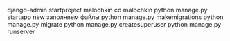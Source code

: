 
django-admin startproject malochkin
cd malochkin
python manage.py startapp new
заполняем файлы
python manage.py makemigrations
python manage.py migrate
python manage.py createsuperuser
python manage.py runserver  
